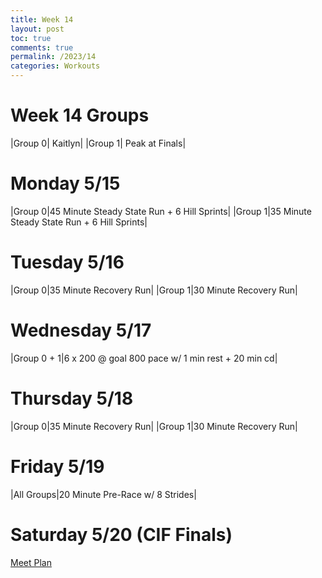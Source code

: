 ```yaml
---
title: Week 14
layout: post
toc: true 
comments: true
permalink: /2023/14
categories: Workouts
---
```



# Week 14 Groups

|Group 0| Kaitlyn|
|Group 1| Peak at Finals|

# Monday 5/15

|Group 0|45 Minute Steady State Run + 6 Hill Sprints| 
|Group 1|35 Minute Steady State Run + 6 Hill Sprints|

# Tuesday 5/16

|Group 0|35 Minute Recovery Run| 
|Group 1|30 Minute Recovery Run|

# Wednesday 5/17 

|Group 0 + 1|6 x 200 @ goal 800 pace w/ 1 min rest + 20 min cd|

# Thursday 5/18

|Group 0|35 Minute Recovery Run|
|Group 1|30 Minute Recovery Run| 

# Friday 5/19 

|All Groups|20 Minute Pre-Race w/ 8 Strides|

# Saturday 5/20 (CIF Finals)

[Meet Plan]({{site.baseurl}}/2023/CIFF)